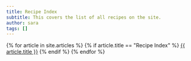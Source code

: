```yaml
---
title: Recipe Index
subtitle: This covers the list of all recipes on the site. 
author: sara
tags: []
---
```



{% for article in site.articles %}
{% if article.title == "Recipe Index" %}
  <a href="{{ site.url }}{{ article.url }}">{{ article.title }}</a>
{% endif %}
{% endfor %}